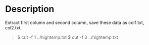 # Description  
Extract first column and second column, save these data as col1.txt, col2.txt.  

> $ cut -f 1 ../hightemp.txt
> $ cut -f 3 ../hightemp.txt

